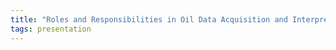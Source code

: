 ```yaml
---
title: "Roles and Responsibilities in Oil Data Acquisition and Interpretation"
tags: presentation 
---
```

